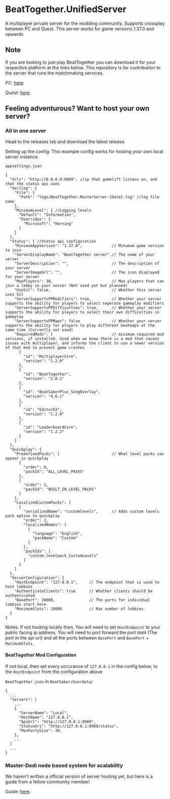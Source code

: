 # BeatTogether.UnifiedServer
A multiplayer private server for the modding community. Supports crossplay between PC and Quest.
This server works for game versions 1.37.0 and upwards

## Note
If you are looking to just play BeatTogether you can download it for your respective platform at the links below. This repository is for contribution to the server that runs the matchmaking services.

PC: [here](https://github.com/pythonology/BeatTogether#installation).

Quest: [here](https://github.com/pythonology/BeatTogether.Quest#installation).

## Feeling adventurous? Want to host your own server?

### All in one server

Head to the releases tab and download the latest release.

Setting up the config: 
This example config works for hosting your own local server instance.

`appsettings.json`
```
{
  "Urls": "http://0.0.0.0:8989", //ip that gamelift listens on, and that the status api uses
  "Serilog": {
    "File": {
      "Path": "logs/BeatTogether.MasterServer-{Date}.log" //log file name
    },
    "MinimumLevel": { //Logging levels
      "Default": "Information",
      "Overrides": {
        "Microsoft": "Warning"
      }
    }
  },
  "Status": { //Status api configuration
    "MinimumAppVersion": "1.37.0",             // Minumum game version to join
    "ServerDisplayName": "BeatTogether server",// The name of your server
    "ServerDescription": "",                   // The description of your server
    "ServerImageUrl": "",                      // The icon displayed for your server
    "MaxPlayers": 30,                          // Max players that can join a lobby in your server (Not used yet but planned)
    "UseSsl": false,                           // Whether this server uses Ssl
    "ServerSupportsPPModifiers": true,         // Whether your server supports the ability for players to select seperate gameplay modifiers
    "ServerSupportsPPDifficulties": true,      // Whether your server supports the ability for players to select their own difficulties in gameplay
    "ServerSupportsPPMaps": false              // Whether your server supports the ability for players to play different beatmaps at the same time (Currently not used)
    "RequiredMods": [                          // minimum required mod versions, if installed. Used when we know there is a mod that causes issues with multiplayer, and informs the client to use a newer version of that mod to prevent game crashes
      {
        "id": "MultiplayerCore",
        "version": "1.2.0"
      },
      {
        "id": "BeatTogether",
        "version": "2.0.1"
      },
      {
        "id": "BeatSaberPlus_SongOverlay",
        "version": "4.6.1"
      },
      {
        "id": "EditorEX",
        "version": "1.2.0"
      },
      {
        "id": "LeaderboardCore",
        "version": "1.2.2"
      }
    ]
  },
  "Quickplay": {
    "PredefinedPacks": [                       // What level packs can appear in quickplay
      {
        "order": 0,
        "packId": "ALL_LEVEL_PACKS"
      },
      {
        "order": 1,
        "packId": "BUILT_IN_LEVEL_PACKS"
      }
    ],
    "LocalizedCustomPacks": [
      {
        "serializedName": "customlevels",      // Adds custom levels pack option to quickplay
        "order": 2,
        "localizedNames": [
          {
            "language": "English",
            "packName": "Custom"
          }
        ],
        "packIds": [
          "custom_levelpack_CustomLevels"
        ]
      }
    ]
  },
  "ServerConfiguration": {
    "HostEndpoint": "127.0.0.1",     // The endpoint that is used to host lobbies
    "AuthenticateClients": true      // Whether clients should be authenticated
    "BasePort": 30000,               // The ports for individual lobbies start here
    "MaximumSlots": 10000            // Max number of lobbies
  }
}
```
Notes:
If not hosting locally then,
You will need to set `HostEndpoint` to your public facing ip address.
You will need to port forward the port `8989` (The port in the api url) and all the ports between `BasePort` and `BasePort` + `MaximumSlots`.

#### BeatTogether Mod Configuration
If not local, then set every occurance of `127.0.0.1` in the config below, to the `HostEndpoint` from the configuration above

`BeatTogether.json` in `BeatSaber/Userdata/`
```
{
  ...
  "Servers": [
    ...
    {
      "ServerName": "Local",
      "HostName": "127.0.0.1",
      "ApiUrl": "http://127.0.0.1:8989",
      "StatusUri": "http://127.0.0.1:8989/status",
      "MaxPartySize": 30,
    },
    ...
  ]
  ...
}

```



### Master-Dedi node based system for scalability

We haven't written a official version of server hosting yet, but here is a guide from a fellow community member!

Guide: [here](https://github.com/qe201020335/BeatTogether-DockerCompose#how-to-host).
